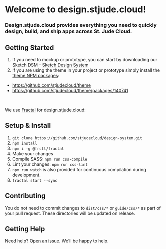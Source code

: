 # Welcome to design.stjude.cloud!

### Design.stjude.cloud provides everything you need to quickly design, build, and ship apps across St. Jude Cloud.

## Getting Started
1. If you need to mockup or prototype, you can start by downloading our Sketch DSM - <a href="https://www.sketch.com/s/5f06f430-fa20-4aaf-ad60-6898bbda3de3">Sketch Design System</a>
2. If you are using the theme in your project or prototype simply install the <a href="https://github.com/stjudecloud/theme" target="_blank">theme NPM packages</a>:

  * https://github.com/stjudecloud/theme
  * https://github.com/stjudecloud/theme/packages/140741

<br />

We use <a href="https://fractal.build/" target="_blank">Fractal</a> for design.stjude.cloud:

## Setup & Install
1. ```git clone https://github.com/stjudecloud/design-system.git```
2. ```npm install```
3. ```npm i -g @frctl/fractal```
4. Make your changes
5. Compile SASS: ```npm run css-compile```
6. Lint your changes: ```npm run css-lint```
7. ```npm run watch``` is also provided for continuous compilation during development.
8. ```fractal start --sync```

## Contributing
You do not need to commit changes to ```dist/css/*``` or ```guide/css/*``` as part of your pull request. These directories will be updated on release.

## Getting Help
Need help? <a href="https://github.com/stjudecloud/design-system/issues/new" target="_blank">Open an issue</a>. We’ll be happy to help.